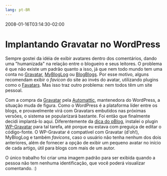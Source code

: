 ```yaml
---
lang: pt-BR
---
```


2008-01-16T03:14:30-02:00
# Implantando Gravatar no WordPress

Sempre gostei da idéia de exibir avatares dentro dos comentários, dando uma "humanizada" na relação entre o blogueiro e seus leitores. O problema é que não existe um padrão quanto a isso, já que nem todo mundo tem uma conta no [Gravatar](http://site.gravatar.com/), [MyBlogLog](http://www.mybloglog.com/) ou [BlogBlogs](http://blogblogs.com.br/). Por esse motivo, alguns recomendam exibir o _favicon_ do site ao invés do avatar, utilizando plugins como o [Favatars](http://wordpress.org/extend/plugins/favatars/). Mas isso traz outro problema: nem todos têm um site pessoal.

Com a compra da [Gravatar](http://site.gravatar.com/) pela [Automattic](http://automattic.com/), mantenedora do WordPress, a situação muda de figura. Como o WordPress é a plataforma líder entre os blogs, e provavelmente virá com Gravatars embutidos nas próximas versões, o sistema se popularizará bastante. Foi então que finalmente decidi implantá-lo aqui. Diferentemente da [dica do pBlog](http://www.pblog.com.br/2008/01/11/habilite-gravatars-nos-comentarios-do-seu-blog/), instalei o plugin [WP-Gravatar](http://wordpress.org/extend/plugins/wp-gravatar/) para tal tarefa, até porque eu estava com preguiça de editar o código-fonte. O WP-Gravatar é compatível com Gravatar (d'oh!), MyBlogLog e também _favicons_, caso o usuário não tenha nenhum dos dois anteriores, além de fornecer a opção de exibir um pequeno avatar no início de cada artigo, útil para blogs com mais de um autor.

O único trabalho foi criar uma imagem padrão para ser exibida quando a pessoa não tem nenhuma identificação, que você poderá visualizar comentando. :)
